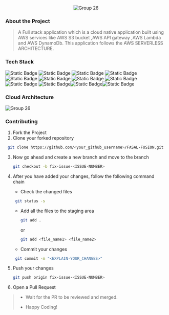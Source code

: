 <div align='center'>


![Group 26](https://github.com/Manav-Khandurie/Attendence_Managment_System_AWS-Serverless/assets/123000337/edd29dda-dda7-489d-8a85-9cc74ca5af5d)


</div>

### About the Project
> A Full stack application which is a cloud native application built using AWS services like AWS S3 bucket ,AWS API gateway ,AWS Lambda and AWS DynamoDb. This application follows the AWS SERVERLESS ARCHITECTURE.

### Tech Stack

![Static Badge](https://img.shields.io/badge/HTML-101010?logo=html5&logoColor=%23E34F26) ![Static Badge](https://img.shields.io/badge/JavaScript-101010?logo=javascript&logoColor=%23F7DF1E) ![Static Badge](https://img.shields.io/badge/CSS-202020?logo=css3&logoColor=%231572B6) ![Static Badge](https://img.shields.io/badge/AWS-101010?logo=amazonaws) ![Static Badge](https://img.shields.io/badge/ReactJS-101010?logo=react&logoColor=%2361DAFB) ![Static Badge](https://img.shields.io/badge/Python-101010?logo=python)
![Static Badge](https://img.shields.io/badge/DynamoDB-101010?logo=amazondynamodb) ![Static Badge](https://img.shields.io/badge/AWSAPIGateWay-101010?logo=amazonapigateway) ![Static Badge](https://img.shields.io/badge/AWSS3-101010?logo=amazons3) ![Static Badge](https://img.shields.io/badge/AWSLambda-101010?logo=awslambda)![Static Badge](https://img.shields.io/badge/AWS_IAM-101010?logo=amazoniam)![Static Badge](https://img.shields.io/badge/PostMan-101010?logo=postman)

### Cloud Architecture
![Group 26](https://github.com/Manav-Khandurie/Attendence_Managment_System_AWS-Serverless/assets/123000337/b073436b-4f83-47f5-b2c7-5b5aa392f884)

### Contributing

1. Fork the Project
2. Clone your forked repository

```sh
 git clone https://github.com/<your_github_username>/FASAL-FUSION.git
```
3. Now go ahead and create a new branch and move to the branch
   ```sh
   git checkout -b fix-issue-<ISSUE-NUMBER>
   ```
4. After you have added your changes, follow the following command chain
   * Check the changed files
    ```sh
     git status -s
     ```

   * Add all the files to the staging area
      ```sh
     git add .
     ```
     or
     ```sh
     git add <file_name1> <file_name2>
     ```
   * Commit your changes
    ```sh
     git commit -m "<EXPLAIN-YOUR_CHANGES>"
     ```
5. Push your changes
   ```sh
   git push origin fix-issue-<ISSUE-NUMBER>
   ```
6. Open a Pull Request 
>
> * Wait for the PR to be reviewed and merged.
>
> * Happy Coding!
<br />
